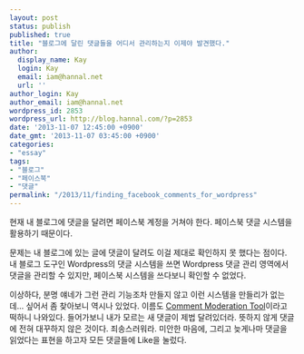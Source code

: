 ```yaml
---
layout: post
status: publish
published: true
title: "블로그에 달린 댓글들을 어디서 관리하는지 이제야 발견했다."
author:
  display_name: Kay
  login: Kay
  email: iam@hannal.net
  url: ''
author_login: Kay
author_email: iam@hannal.net
wordpress_id: 2853
wordpress_url: http://blog.hannal.com/?p=2853
date: '2013-11-07 12:45:00 +0900'
date_gmt: '2013-11-07 03:45:00 +0900'
categories:
- "essay"
tags:
- "블로그"
- "페이스북"
- "댓글"
permalink: "/2013/11/finding_facebook_comments_for_wordpress"
---
```

<p>현재 내 블로그에 댓글을 달려면 페이스북 계정을 거쳐야 한다. 페이스북 댓글 시스템을 활용하기 때문이다.</p>
<p>문제는 내 블로그에 있는 글에 댓글이 달려도 이걸 제대로 확인하지 못 했다는 점이다. 내 블로그 도구인 Wordpress의 댓글 시스템을 쓰면 Wordpress 댓글 관리 영역에서 댓글을 관리할 수 있지만, 페이스북 시스템을 쓰다보니 확인할 수 없었다.</p>
<p>이상하다, 분명 얘네가 그런 관리 기능조차 만들지 않고 이런 시스템을 만들리가 없는데... 싶어서 좀 찾아보니 역시나 있었다. 이름도 <a href="https://developers.facebook.com/tools/comments">Comment Moderation Tool</a>이라고 떡하니 나와있다. 들어가보니 내가 모르는 새 댓글이 제법 달려있더라. 뜻하지 않게 댓글에 전혀 대꾸하지 않은 것이다. 죄송스러워라. 미안한 마음에, 그리고 늦게나마 댓글을 읽었다는 표현을 하고자 모든 댓글들에 Like을 눌렀다.</p>
